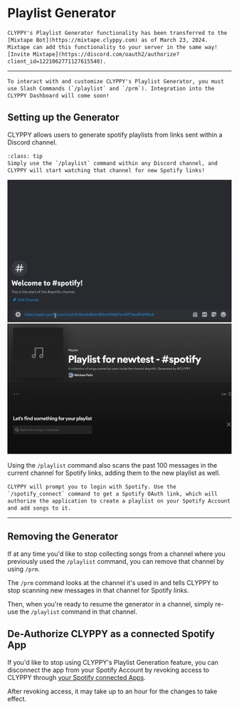 # Playlist Generator

```{important}
CLYPPY's Playlist Generator functionality has been transferred to the [Mixtape Bot](https://mixtape.clyppy.com) as of March 23, 2024. Mixtape can add this functionality to your server in the same way! [Invite Mixtape](https://discord.com/oauth2/authorize?client_id=1221062771127615540).
```

 ---

```{note}
To interact with and customize CLYPPY's Playlist Generator, you must use Slash Commands (`/playlist` and `/prm`). Integration into the CLYPPY Dashboard will come soon! 
```

## Setting up the Generator

CLYPPY allows users to generate spotify playlists from links sent within a Discord channel.

```{admonition} Usage
:class: tip
Simply use the `/playlist` command within any Discord channel, and CLYPPY will start watching that channel for new Spotify links!
```

![](images/discord-view.gif)
![](images/spotify-view.gif)

Using the `/playlist` command also scans the past 100 messages in the current channel for Spotify links, adding them to the new playlist as well.

```{important}
CLYPPY will prompt you to login with Spotify. Use the `/spotify_connect` command to get a Spotify OAuth link, which will authorize the application to create a playlist on your Spotify Account and add songs to it.
```

---

## Removing the Generator

If at any time you'd like to stop collecting songs from a channel where you previously used the `/playlist` command, you can remove that channel by using `/prm`.

The `/prm` command looks at the channel it's used in and tells CLYPPY to stop scanning new messages in that channel for Spotify links.

Then, when you're ready to resume the generator in a channel, simply re-use the `/playlist` command in that channel.

## De-Authorize CLYPPY as a connected Spotify App

If you'd like to stop using CLYPPY's Playlist Generation feature, you can disconnect the app from your Spotify Account by revoking access to CLYPPY through [your Spotify connected Apps](https://www.spotify.com/us/account/apps/).

After revoking access, it may take up to an hour for the changes to take effect.
